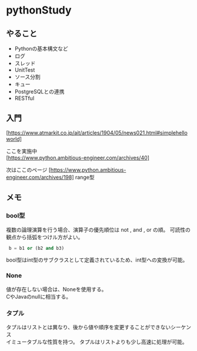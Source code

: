 # pythonStudy

## やること

- Pythonの基本構文など
- ログ
- スレッド
- UnitTest
- ソース分割
- キュー
- PostgreSQLとの連携
- RESTful


## 入門

 [https://www.atmarkit.co.jp/ait/articles/1904/05/news021.html#simplehelloworld]

ここを実施中  
 [https://www.python.ambitious-engineer.com/archives/40]

 次はここのページ
 [https://www.python.ambitious-engineer.com/archives/198]
range型

 ## メモ

 ### bool型

 複数の論理演算を行う場合、演算子の優先順位は not , and , or の順。
 可読性の観点から括弧をつけル方がよい。

```python
 b = b1 or (b2 and b3)
```

bool型はint型のサブクラスとして定義されているため、int型への変換が可能。

### None

値が存在しない場合は、Noneを使用する。  
CやJavaのnullに相当する。

### タプル

タプルはリストとは異なり、後から値や順序を変更することができないシーケンス  
イミュータブルな性質を持つ。
タプルはリストよりも少し高速に処理が可能。  
